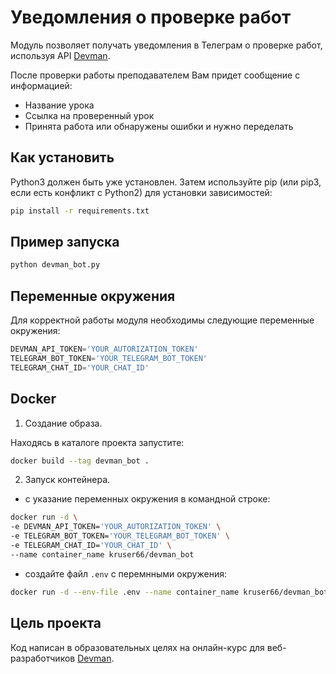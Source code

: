 # Уведомления о проверке работ

Модуль позволяет получать уведомления в Телеграм о проверке работ, используя API [Devman](dvmn.org).

После проверки работы преподавателем Вам придет сообщение с информацией:

* Название урока
* Ссылка на проверенный урок
* Принята работа или обнаружены ошибки и нужно переделать

## Как установить

Python3 должен быть уже установлен. Затем используйте pip (или pip3, если есть конфликт с Python2) для установки зависимостей:

```bash
pip install -r requirements.txt
```

## Пример запуска

```bash
python devman_bot.py
```

## Переменные окружения

Для корректной работы модуля необходимы следующие переменные окружения:

```python
DEVMAN_API_TOKEN='YOUR_AUTORIZATION_TOKEN'
TELEGRAM_BOT_TOKEN='YOUR_TELEGRAM_BOT_TOKEN'
TELEGRAM_CHAT_ID='YOUR_CHAT_ID'
```

## Docker

1. Создание образа.

Находясь в каталоге проекта запустите:

```bash
docker build --tag devman_bot .
```

2. Запуск контейнера.

* с указание переменных окружения в командной строке:

```bash
docker run -d \ 
-e DEVMAN_API_TOKEN='YOUR_AUTORIZATION_TOKEN' \
-e TELEGRAM_BOT_TOKEN='YOUR_TELEGRAM_BOT_TOKEN' \
-e TELEGRAM_CHAT_ID='YOUR_CHAT_ID' \ 
--name container_name kruser66/devman_bot
```

* создайте файл `.env` с перемнными окружения:

```bash
docker run -d --env-file .env --name container_name kruser66/devman_bot
```

## Цель проекта

Код написан в образовательных целях на онлайн-курс для веб-разработчиков [Devman](dvmn.org).
